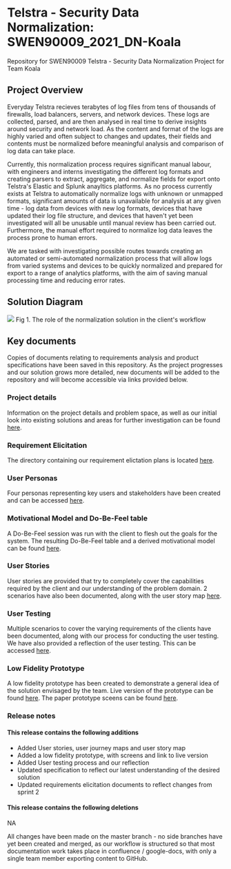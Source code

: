 # Telstra - Security Data Normalization: SWEN90009_2021_DN-Koala

Repository for SWEN90009 Telstra - Security Data Normalization Project for Team Koala

## Project Overview

Everyday Telstra recieves terabytes of log files from tens of thousands of firewalls, load balancers, servers, and network devices. These logs are collected, parsed, and are then analysed in real time to derive insights around security and network load. As the content and format of the logs are highly varied and often subject to changes and updates, their fields and contents must be normalized before meaningful analysis and comparison of log data can take place.

Currently, this normalization process requires significant manual labour, with engineers and interns investigating the different log formats and creating parsers to extract, aggregate, and normalize fields for export onto Telstra's Elastic and Splunk anayltics platforms. As no process currently exists at Telstra to automatically normalize logs with unknown or unmapped formats, significant amounts of data is unavailable for analysis at any given time - log data from devices with new log formats, devices that have updated their log file structure, and devices that haven't yet been investigated will all be unusable until manual review has been carried out. Furthermore, the manual effort required to normalize log data leaves the process prone to human errors.

We are tasked with investigating possible routes towards creating an automated or semi-automated normalization process that will allow logs from varied systems and devices to be quickly normalized and prepared for export to a range of analytics platforms, with the aim of saving manual processing time and reducing error rates.

## Solution Diagram

<image src="/images/SolutionDiagram.png">
Fig 1. The role of the normalization solution in the client's workflow
</image>

## Key documents

Copies of documents relating to requirements analysis and product specifications have been saved in this repository. As the project progresses and our solution grows more detailed, new documents will be added to the repository and will become accessible via links provided below.

### Project details

Information on the project details and problem space, as well as our initial look into existing solutions and areas for further investigation can be found [here](https://github.com/Ishan27g/SWEN90009_2021_DN-Koala/tree/main/docs/specification).

### Requirement Elicitation

The directory containing our requirement elictation plans is located [here](https://github.com/Ishan27g/SWEN90009_2021_DN-Koala/tree/main/docs/requirements_elicitation).

### User Personas

Four personas representing key users and stakeholders have been created and can be accessed [here](https://github.com/Ishan27g/SWEN90009_2021_DN-Koala/tree/main/docs/user_personas).

### Motivational Model and Do-Be-Feel table

A Do-Be-Feel session was run with the client to flesh out the goals for the system. The resulting Do-Be-Feel table and a derived motivational model can be found [here](https://github.com/Ishan27g/SWEN90009_2021_DN-Koala/tree/main/docs/DoBeFeel_%26_Motivational_model).

### User Stories

User stories are provided that try to completely cover the capabilities required by the client and our understanding of the problem domain. 2 scenarios have also been documented, along with the user story map [here](https://github.com/Ishan27g/SWEN90009_2021_DN-Koala/tree/main/docs/user-stories).

### User Testing

Multiple scenarios to cover the varying requirements of the clients have been documented, along with our process for conducting the user testing. We have also provided a reflection of the user testing. This can be accessed [here](https://github.com/Ishan27g/SWEN90009_2021_DN-Koala/tree/main/docs/user-testing).

### Low Fidelity Prototype

A low fidelity prototype has been created to demonstrate a general idea of the solution envisaged by the team. Live version of the prototype can be found [here](https://marvelapp.com/prototype/9h3de41). The paper prototype sceens can be found [here](<https://github.com/Ishan27g/SWEN90009_2021_DN-Koala/tree/main/prototypes/low_fidelity/>).

### Release notes

#### This release contains the following additions

+ Added User stories, user journey maps and user story map
+ Added a low fidelity prototype, with screens and link to live version
+ Added User testing process and our reflection
+ Updated specification to reflect our latest understanding of the desired solution
+ Updated requirements elicitation documents to reflect changes from sprint 2

#### This release contains the following deletions

NA

All changes have been made on the master branch - no side branches have yet been created and merged, as our workflow is structured so that most documentation work takes place in confluence / google-docs, with only a single team member exporting content to GitHub.
